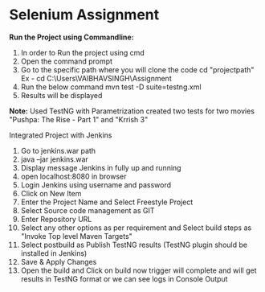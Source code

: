 # Selenium Assignment

**Run the Project using Commandline:**

1. In order to Run the project using cmd 
2. Open the command prompt
3. Go to the specific path where you will clone the code
cd "projectpath"
Ex - cd C:\Users\VAIBHAVSINGH\Assignment
4. Run the below command
mvn test -D suite=testng.xml
5. Results will be displayed

**Note:**
Used TestNG with Parametrization created two tests for two movies "Pushpa: The Rise - Part 1" and "Krrish 3"

Integrated Project with Jenkins

1) Go to jenkins.war path
2) java –jar jenkins.war
3) Display message Jenkins in fully up and running
4) open localhost:8080 in browser
5) Login Jenkins using username and password
6) Click on New Item
7) Enter the Project Name and Select Freestyle Project
8) Select Source code management as GIT
9) Enter Repository URL 
10) Select any other options as per requirement and Select build steps as "Invoke Top level Maven Targets"
11) Select postbuild as Publish TestNG results (TestNG plugin should be installed in Jenkins)
12) Save & Apply Changes
13) Open the build and Click on build now trigger will complete and will get results in TestNG format or we can see logs in Console Output


